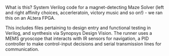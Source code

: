 What is this? 
System Verilog code for a magnet-detecting Maze Solver (left and right affinity choices, accerleratoin, victory music and so on!) - we ran this on an ALtera FPGA. 

This includes files pertaining to design entry and functional testing in Verilog, and synthesis via Synopsys Design Vision. The runner uses a MEMS gryoscope that interacts with IR sensors for navigation, a PID controller to make control-input decisions and serial transmission lines for communication. 
